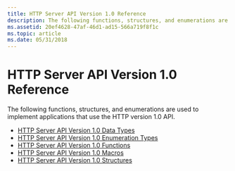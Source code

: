 ```yaml
---
title: HTTP Server API Version 1.0 Reference
description: The following functions, structures, and enumerations are used to implement applications that use the HTTP version 1.0 API.
ms.assetid: 20ef4628-47af-46d1-ad15-566a719f8f1c
ms.topic: article
ms.date: 05/31/2018
---
```


# HTTP Server API Version 1.0 Reference

The following functions, structures, and enumerations are used to implement applications that use the HTTP version 1.0 API.

-   [HTTP Server API Version 1.0 Data Types](http-server-api-version-1-0-data-types.md)
-   [HTTP Server API Version 1.0 Enumeration Types](http-server-api-version-1-0-enumeration-types.md)
-   [HTTP Server API Version 1.0 Functions](http-server-api-version-1-0-functions.md)
-   [HTTP Server API Version 1.0 Macros](http-server-api-version-1-0-macros.md)
-   [HTTP Server API Version 1.0 Structures](http-server-api-version-1-0-structures.md)

 

 




